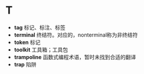 # T
- **tag** 标记、标注、标签
- **terminal** 终结符。对应的，nonterminal称为非终结符
- **token** 标记
- **toolkit** 工具箱；工具包
- **trampoline** 函数式编程术语，暂时未找到合适的翻译
- **trap** 陷阱 

